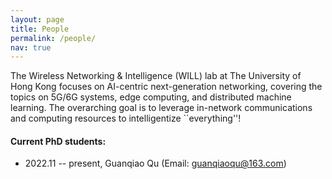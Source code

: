 ```yaml
---
layout: page
title: People
permalink: /people/
nav: true
---
```


The Wireless Networking & Intelligence (WILL) lab at The University of Hong Kong focuses on AI-centric next-generation networking, covering the topics on 5G/6G systems, edge computing, and distributed machine learning. The overarching goal is to leverage in-network communications and computing resources to intelligentize ``everything''!

#### Current PhD students:

- 2022.11 -- present, Guanqiao Qu (Email: guanqiaoqu@163.com)

